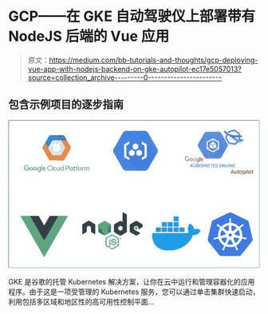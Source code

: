 # GCP——在 GKE 自动驾驶仪上部署带有 NodeJS 后端的 Vue 应用

> 原文：<https://medium.com/bb-tutorials-and-thoughts/gcp-deploying-vue-app-with-nodejs-backend-on-gke-autopilot-ec17e5057013?source=collection_archive---------0----------------------->

## 包含示例项目的逐步指南

![](img/a7fc17619e123d8903f383dbd7cbfb47.png)

GKE 是谷歌的托管 Kubernetes 解决方案，让你在云中运行和管理容器化的应用程序。由于这是一项受管理的 Kubernetes 服务，您可以通过单击集群快速启动，利用包括多区域和地区性的高可用性控制平面…